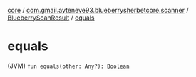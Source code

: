 [core](../../index.md) / [com.gmail.ayteneve93.blueberrysherbetcore.scanner](../index.md) / [BlueberryScanResult](index.md) / [equals](./equals.md)

# equals

(JVM) `fun equals(other: `[`Any`](https://kotlinlang.org/api/latest/jvm/stdlib/kotlin/-any/index.html)`?): `[`Boolean`](https://kotlinlang.org/api/latest/jvm/stdlib/kotlin/-boolean/index.html)